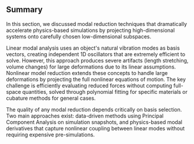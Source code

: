 ## Summary
In this section, we discussed modal reduction techniques that dramatically accelerate physics-based simulations by projecting high-dimensional systems onto carefully chosen low-dimensional subspaces.

Linear modal analysis uses an object's natural vibration modes as basis vectors, creating independent 1D oscillators that are extremely efficient to solve. However, this approach produces severe artifacts (length stretching, volume changes) for large deformations due to its linear assumptions.
Nonlinear model reduction extends these concepts to handle large deformations by projecting the full nonlinear equations of motion. The key challenge is efficiently evaluating reduced forces without computing full-space quantities, solved through polynomial fitting for specific materials or cubature methods for general cases.

The quality of any modal reduction depends critically on basis selection. Two main approaches exist: data-driven methods using Principal Component Analysis on simulation snapshots, and physics-based modal derivatives that capture nonlinear coupling between linear modes without requiring expensive pre-simulations.
